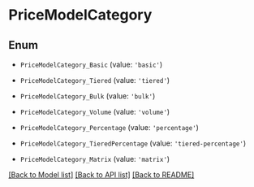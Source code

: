 # PriceModelCategory


## Enum

* `PriceModelCategory_Basic` (value: `'basic'`)

* `PriceModelCategory_Tiered` (value: `'tiered'`)

* `PriceModelCategory_Bulk` (value: `'bulk'`)

* `PriceModelCategory_Volume` (value: `'volume'`)

* `PriceModelCategory_Percentage` (value: `'percentage'`)

* `PriceModelCategory_TieredPercentage` (value: `'tiered-percentage'`)

* `PriceModelCategory_Matrix` (value: `'matrix'`)

[[Back to Model list]](../README.md#documentation-for-models) [[Back to API list]](../README.md#documentation-for-api-endpoints) [[Back to README]](../README.md)



